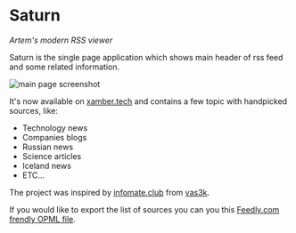 # Saturn

_Artem's modern RSS viewer_


Saturn is the single page application which shows main header of rss feed and some related information.

![main page screenshot](https://user-images.githubusercontent.com/1732107/81154471-767aed00-8f73-11ea-8331-ce08866526b0.png "Logo Title Text 1")

It's now available on [xamber.tech](https://xamber.tech/) and contains a few topic with handpicked sources, like:
* Technology news
* Companies blogs
* Russian news
* Science articles
* Iceland news
* ETC...

The project was inspired by [infomate.club](https://infomate.club/) from [vas3k](https://vas3k.ru/). 

If you would like to export the list of sources you can you this [Feedly.com frendly OPML file](https://raw.githubusercontent.com/Xamber/saturn/master/feeds.opml?token=AANG4C37JA5TRMES36HWUNK6WJ4YI).